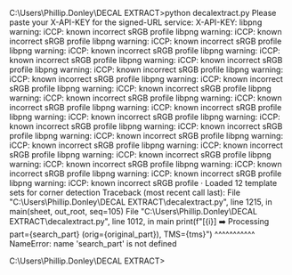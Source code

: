 C:\Users\Phillip.Donley\DECAL EXTRACT>python decalextract.py
Please paste your X-API-KEY for the signed-URL service:
X-API-KEY:
libpng warning: iCCP: known incorrect sRGB profile
libpng warning: iCCP: known incorrect sRGB profile
libpng warning: iCCP: known incorrect sRGB profile
libpng warning: iCCP: known incorrect sRGB profile
libpng warning: iCCP: known incorrect sRGB profile
libpng warning: iCCP: known incorrect sRGB profile
libpng warning: iCCP: known incorrect sRGB profile
libpng warning: iCCP: known incorrect sRGB profile
libpng warning: iCCP: known incorrect sRGB profile
libpng warning: iCCP: known incorrect sRGB profile
libpng warning: iCCP: known incorrect sRGB profile
libpng warning: iCCP: known incorrect sRGB profile
libpng warning: iCCP: known incorrect sRGB profile
libpng warning: iCCP: known incorrect sRGB profile
libpng warning: iCCP: known incorrect sRGB profile
libpng warning: iCCP: known incorrect sRGB profile
libpng warning: iCCP: known incorrect sRGB profile
libpng warning: iCCP: known incorrect sRGB profile
libpng warning: iCCP: known incorrect sRGB profile
libpng warning: iCCP: known incorrect sRGB profile
libpng warning: iCCP: known incorrect sRGB profile
libpng warning: iCCP: known incorrect sRGB profile
libpng warning: iCCP: known incorrect sRGB profile
libpng warning: iCCP: known incorrect sRGB profile
· Loaded 12 template sets for corner detection
Traceback (most recent call last):
  File "C:\Users\Phillip.Donley\DECAL EXTRACT\decalextract.py", line 1215, in <module>
    main(sheet, out_root, seq=105)
  File "C:\Users\Phillip.Donley\DECAL EXTRACT\decalextract.py", line 1012, in main
    print(f"[{i}] ➡️ Processing part={search_part} (orig={original_part}), TMS={tms}")
                                      ^^^^^^^^^^^
NameError: name 'search_part' is not defined

C:\Users\Phillip.Donley\DECAL EXTRACT>
